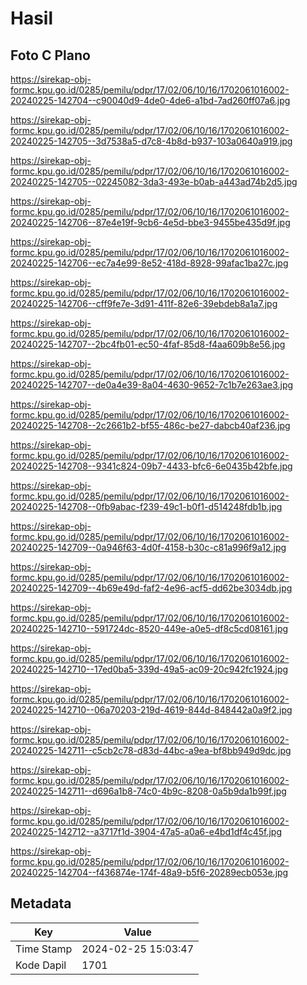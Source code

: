 # Hasil

## Foto C Plano

https://sirekap-obj-formc.kpu.go.id/0285/pemilu/pdpr/17/02/06/10/16/1702061016002-20240225-142704--c90040d9-4de0-4de6-a1bd-7ad260ff07a6.jpg

https://sirekap-obj-formc.kpu.go.id/0285/pemilu/pdpr/17/02/06/10/16/1702061016002-20240225-142705--3d7538a5-d7c8-4b8d-b937-103a0640a919.jpg

https://sirekap-obj-formc.kpu.go.id/0285/pemilu/pdpr/17/02/06/10/16/1702061016002-20240225-142705--02245082-3da3-493e-b0ab-a443ad74b2d5.jpg

https://sirekap-obj-formc.kpu.go.id/0285/pemilu/pdpr/17/02/06/10/16/1702061016002-20240225-142706--87e4e19f-9cb6-4e5d-bbe3-9455be435d9f.jpg

https://sirekap-obj-formc.kpu.go.id/0285/pemilu/pdpr/17/02/06/10/16/1702061016002-20240225-142706--ec7a4e99-8e52-418d-8928-99afac1ba27c.jpg

https://sirekap-obj-formc.kpu.go.id/0285/pemilu/pdpr/17/02/06/10/16/1702061016002-20240225-142706--cff9fe7e-3d91-411f-82e6-39ebdeb8a1a7.jpg

https://sirekap-obj-formc.kpu.go.id/0285/pemilu/pdpr/17/02/06/10/16/1702061016002-20240225-142707--2bc4fb01-ec50-4faf-85d8-f4aa609b8e56.jpg

https://sirekap-obj-formc.kpu.go.id/0285/pemilu/pdpr/17/02/06/10/16/1702061016002-20240225-142707--de0a4e39-8a04-4630-9652-7c1b7e263ae3.jpg

https://sirekap-obj-formc.kpu.go.id/0285/pemilu/pdpr/17/02/06/10/16/1702061016002-20240225-142708--2c2661b2-bf55-486c-be27-dabcb40af236.jpg

https://sirekap-obj-formc.kpu.go.id/0285/pemilu/pdpr/17/02/06/10/16/1702061016002-20240225-142708--9341c824-09b7-4433-bfc6-6e0435b42bfe.jpg

https://sirekap-obj-formc.kpu.go.id/0285/pemilu/pdpr/17/02/06/10/16/1702061016002-20240225-142708--0fb9abac-f239-49c1-b0f1-d514248fdb1b.jpg

https://sirekap-obj-formc.kpu.go.id/0285/pemilu/pdpr/17/02/06/10/16/1702061016002-20240225-142709--0a946f63-4d0f-4158-b30c-c81a996f9a12.jpg

https://sirekap-obj-formc.kpu.go.id/0285/pemilu/pdpr/17/02/06/10/16/1702061016002-20240225-142709--4b69e49d-faf2-4e96-acf5-dd62be3034db.jpg

https://sirekap-obj-formc.kpu.go.id/0285/pemilu/pdpr/17/02/06/10/16/1702061016002-20240225-142710--591724dc-8520-449e-a0e5-df8c5cd08161.jpg

https://sirekap-obj-formc.kpu.go.id/0285/pemilu/pdpr/17/02/06/10/16/1702061016002-20240225-142710--17ed0ba5-339d-49a5-ac09-20c942fc1924.jpg

https://sirekap-obj-formc.kpu.go.id/0285/pemilu/pdpr/17/02/06/10/16/1702061016002-20240225-142710--06a70203-219d-4619-844d-848442a0a9f2.jpg

https://sirekap-obj-formc.kpu.go.id/0285/pemilu/pdpr/17/02/06/10/16/1702061016002-20240225-142711--c5cb2c78-d83d-44bc-a9ea-bf8bb949d9dc.jpg

https://sirekap-obj-formc.kpu.go.id/0285/pemilu/pdpr/17/02/06/10/16/1702061016002-20240225-142711--d696a1b8-74c0-4b9c-8208-0a5b9da1b99f.jpg

https://sirekap-obj-formc.kpu.go.id/0285/pemilu/pdpr/17/02/06/10/16/1702061016002-20240225-142712--a3717f1d-3904-47a5-a0a6-e4bd1df4c45f.jpg

https://sirekap-obj-formc.kpu.go.id/0285/pemilu/pdpr/17/02/06/10/16/1702061016002-20240225-142704--f436874e-174f-48a9-b5f6-20289ecb053e.jpg


## Metadata

| Key        | Value               |
| ---------- | ------------------- |
| Time Stamp | 2024-02-25 15:03:47 |
| Kode Dapil | 1701                |




